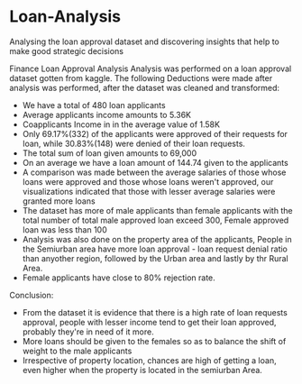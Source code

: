 # Loan-Analysis
Analysing the loan approval dataset and discovering insights that help to make good strategic decisions

Finance Loan Approval Analysis 
Analysis was performed on a loan approval dataset gotten from kaggle. The following Deductions were made after analysis was performed, after the dataset was cleaned and transformed:

- We have a total of 480 loan applicants
- Average applicants income amounts to 5.36K
- Coapplicants Income in in the average value of 1.58K
- Only 69.17%(332) of the applicants were approved of their requests for loan, while 30.83%(148) were denied of their loan requests.
- The total sum of loan given amounts to 69,000
- On an average we have a loan amount of 144.74 given to the applicants
- A comparison was made between the average salaries of those whose loans were approved and those whose loans weren't approved, our visualizations indicated that those with lesser average salaries were granted more loans
- The dataset has more of male applicants than female applicants with the total number of total male approved loan exceed 300, Female approved loan was less than 100
- Analysis was also done on the property area of the applicants, People in the Semiurban area have more loan approval - loan request denial ratio than anyother region, followed by the Urban area and lastly by thr Rural Area.
- Female applicants have close to 80% rejection rate.

Conclusion:
- From the dataset it is evidence that there is a high rate of loan requests approval, people with lesser income tend to get their loan approved, probably they're in need of it more.
- More loans should be given to the females so as to balance the shift of weight to the male applicants
- Irrespective of property location, chances are high of getting a loan, even higher when the property is located in the semiurban Area.